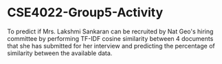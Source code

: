 # CSE4022-Group5-Activity
To predict if Mrs. Lakshmi Sankaran can be recruited by Nat Geo's hiring committee by performing TF-IDF cosine similarity between 4 documents that she has submitted for her interview and predicting the percentage of similarity between the available data. 
